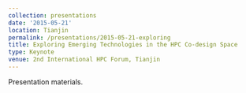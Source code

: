 ```yaml
---
collection: presentations
date: '2015-05-21'
location: Tianjin
permalink: /presentations/2015-05-21-exploring
title: Exploring Emerging Technologies in the HPC Co-design Space
type: Keynote
venue: 2nd International HPC Forum, Tianjin
---
```


Presentation materials.
